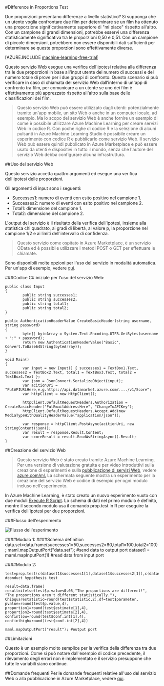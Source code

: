 <properties 
	pageTitle="Difference in Proportions Test | Microsoft Azure" 
	description="Difference in Proportions Test" 
	services="machine-learning" 
	documentationCenter="" 
	authors="aniedea" 
	manager="jhubbard" 
	editor="cgronlun"/> 

<tags 
	ms.service="machine-learning" 
	ms.workload="data-services" 
	ms.tgt_pltfrm="na" 
	ms.devlang="na" 
	ms.topic="article" 
	ms.date="09/12/2016" 
	ms.author="aniedea"/>


#Difference in Proportions Test


Due proporzioni presentano differenze a livello statistico? Si supponga che un utente voglia confrontare due film per determinare se un film ha ottenuto una proporzione significativamente superiore di "mi piace" rispetto all'altro. Con un campione di grandi dimensioni, potrebbe esservi una differenza statisticamente significativa tra le proporzioni 0,50 e 0,51. Con un campione di piccole dimensioni, potrebbero non essere disponibili dati sufficienti per determinare se queste proporzioni sono effettivamente diverse.


[AZURE.INCLUDE [machine-learning-free-trial](../../includes/machine-learning-free-trial.md)]

Questo [servizio Web](https://datamarket.azure.com/dataset/aml_labs/prop_test) esegue una verifica dell'ipotesi relativa alla differenza tra le due proporzioni in base all'input utente del numero di successi e del numero totale di prove per i due gruppi di confronto. Questo scenario si può verificare in caso di chiamata del servizio Web dall’interno di un'app di confronto tra film, per comunicare a un utente se uno dei film è effettivamente più apprezzato rispetto all'altro sulla base delle classificazioni dei film.

>Questo servizio Web può essere utilizzato dagli utenti: potenzialmente tramite un'app mobile, un sito Web o anche in un computer locale, ad esempio. Ma lo scopo del servizio Web è anche fornire un esempio di come è possibile utilizzare Azure Machine Learning per creare servizi Web in codice R. Con poche righe di codice R e la selezione di alcuni pulsanti in Azure Machine Learning Studio è possibile creare un esperimento con codice R e pubblicarlo come servizio Web. Il servizio Web può essere quindi pubblicato in Azure Marketplace e può essere usato da utenti e dispositivi in tutto il mondo, senza che l'autore del servizio Web debba configurare alcuna infrastruttura.


##Uso del servizio Web

Questo servizio accetta quattro argomenti ed esegue una verifica dell'ipotesi delle proporzioni.

Gli argomenti di input sono i seguenti:

* Successes1: numero di eventi con esito positivo nel campione 1.
* Successes2: numero di eventi con esito positivo nel campione 2.
* Total1: dimensione del campione 1.
* Total2: dimensione del campione 2.

L'output del servizio è il risultato della verifica dell'ipotesi, insieme alla statistica chi quadrato, ai gradi di libertà, al valore p, la proporzione nel campione 1/2 e ai limiti dell'intervallo di confidenza.

>Questo servizio come ospitato in Azure Marketplace, è un servizio OData ed è possibile utilizzare i metodi POST o GET per effettuare le chiamate.

Sono disponibili molte opzioni per l'uso del servizio in modalità automatica. Per un'app di esempio, vedere [qui](http://microsoftazuremachinelearning.azurewebsites.net/DifferenceInProportionsTest.aspx).

###Codice C# iniziale per l'uso del servizio Web:

	public class Input
	{
	        public string successes1;
	        public string successes2;
	        public string total1;
	        public string total2;
	}
	
    public AuthenticationHeaderValue CreateBasicHeader(string username, string password)
	{
	        byte[] byteArray = System.Text.Encoding.UTF8.GetBytes(username + ":" + password);
	        return new AuthenticationHeaderValue("Basic", Convert.ToBase64String(byteArray));
	}

	void Main()
	{
	        var input = new Input() { successes1 = TextBox1.Text, successes2 = TextBox2.Text, total1 = TextBox3.Text, total2 = TextBox4.Text };
	        var json = JsonConvert.SerializeObject(input);
	        var acitionUri = "PutAPIURLHere,e.g.https://api.datamarket.azure.com/..../v1/Score";
	        var httpClient = new HttpClient();
	
	        httpClient.DefaultRequestHeaders.Authorization = CreateBasicHeader("PutEmailAddressHere", "ChangeToAPIKey");
	        httpClient.DefaultRequestHeaders.Accept.Add(new MediaTypeWithQualityHeaderValue("application/json"));
	
	        var response = httpClient.PostAsync(acitionUri, new StringContent(json));
	        var result = response.Result.Content;
	    	var scoreResult = result.ReadAsStringAsync().Result;
	}


##Creazione del servizio Web

>Questo servizio Web è stato creato tramite Azure Machine Learning. Per una versione di valutazione gratuita e per video introduttivi sulla creazione di esperimenti e sulla [pubblicazione di servizi Web](machine-learning-publish-a-machine-learning-web-service.md), vedere [azure.com/ml.](http://azure.com/ml) La schermata seguente mostra un esperimento per la creazione del servizio Web e codice di esempio per ogni modulo incluso nell'esperimento.

In Azure Machine Learning, è stato creato un nuovo esperimento vuoto con due moduli [Execute R Script][execute-r-script]. Lo schema di dati nel primo modulo è definito, mentre il secondo modulo usa il comando prop.test in R per eseguire la verifica dell'ipotesi per due proporzioni.


###Flusso dell'esperimento

![Flusso dell'esperimento][2]


####Modulo 1:
	####Schema definition  
	data.set=data.frame(successes1=50,successes2=60,total1=100,total2=100);
	maml.mapOutputPort("data.set"); #send data to output port
	dataset1 = maml.mapInputPort(1) #read data from input port
	

####Modulo 2:

	test=prop.test(c(dataset1$successes1[1],dataset1$successes2[1]),c(dataset1$total1[1],dataset1$total2[1])) #conduct hypothesis test

	result=data.frame(
	result=ifelse(test$p.value<0.05,"The proportions are different!",
	"The proportions aren't different statistically."),
	ChiSquarestatistic=round(test$statistic,2),df=test$parameter,
	pvalue=round(test$p.value,4),
	proportion1=round(test$estimate[1],4),
	proportion2=round(test$estimate[2],4),
	confintlow=round(test$conf.int[1],4),
	confinthigh=round(test$conf.int[2],4)) 

	maml.mapOutputPort("result"); #output port
	

##Limitazioni 

Questo è un esempio molto semplice per la verifica della differenza tra due proporzioni. Come si può notare dall'esempio di codice precedente, il rilevamento degli errori non è implementato e il servizio presuppone che tutte le variabili siano continue.

##Domande frequenti
Per le domande frequenti relative all'uso del servizio Web o alla pubblicazione in Azure Marketplace, vedere [qui](machine-learning-marketplace-faq.md).

[1]: ./media/machine-learning-r-csharp-difference-in-two-proportions/hyptest-img1.png
[2]: ./media/machine-learning-r-csharp-difference-in-two-proportions/hyptest-img2.png


<!-- Module References --> 
[execute-r-script]: https://msdn.microsoft.com/library/azure/30806023-392b-42e0-94d6-6b775a6e0fd5/
 

<!---HONumber=AcomDC_0921_2016-->